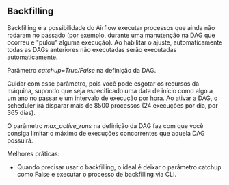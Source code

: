 ## Backfilling

Backfilling é a possibilidade do Airflow executar processos que ainda não rodaram no passado (por exemplo, durante uma manutenção na DAG que ocorreu e "pulou" alguma execução). Ao habilitar o ajuste, automaticamente todas as DAGs anteriores não executadas serão executadas automaticamente.

Parâmetro *catchup=True/False* na definição da DAG.

Cuidar com esse parâmetro, pois você pode esgotar os recursos da máquina, supondo que seja especificado uma data de início como algo a um ano no passar e um intervalo de execução por hora. Ao ativar a DAG, o scheduler irá disparar mais de 8500 processos (24 execuções por dia, por 365 dias).

O parâmetro *max_active_runs* na definição da DAG faz com que você consiga limitar o máximo de execuções concorrentes que aquela DAG possuirá.

Melhores práticas:
  - Quando precisar usar o backfilling, o ideal é deixar o parâmetro catchup como False e executar o processo de backfilling via CLI.
